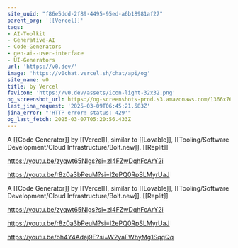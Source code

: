 ```yaml
---
site_uuid: "f86e5ddd-2f89-4495-95ed-a6b18981af27"
parent_org: '[[Vercel]]'
tags:
- AI-Toolkit
- Generative-AI
- Code-Generators
- gen-ai--user-interface
- UI-Generators
url: 'https://v0.dev/'
image: 'https://v0chat.vercel.sh/chat/api/og'
site_name: v0
title: by Vercel
favicon: 'https://v0.dev/assets/icon-light-32x32.png'
og_screenshot_url: https://og-screenshots-prod.s3.amazonaws.com/1366x768/80/false/e8b28fd1c0bb081b099215792cca40b6de05d4436d5266ce75882a84d92ed1e5.jpeg
last_jina_request: '2025-03-09T06:45:21.583Z'
jina_error: "'HTTP error! status: 429'"
og_last_fetch: 2025-03-07T05:20:56.433Z
---
```

A [[Code Generator]] by [[Vercel]], similar to [[Lovable]], [[Tooling/Software Development/Cloud Infrastructure/Bolt.new]]. [[Replit]]

https://youtu.be/zyqwt65NIgs?si=zl4FZwDqhFcArY2i

https://youtu.be/r8z0a3bPeuM?si=l2ePQ0RpSLMyrUaJ

A [[Code Generator]] by [[Vercel]], similar to [[Lovable]], [[Tooling/Software Development/Cloud Infrastructure/Bolt.new]]. [[Replit]]

https://youtu.be/zyqwt65NIgs?si=zl4FZwDqhFcArY2i

https://youtu.be/r8z0a3bPeuM?si=l2ePQ0RpSLMyrUaJ

https://youtu.be/bh4Y4Adaj9E?si=W2yaFWhyMg1SqqQq
